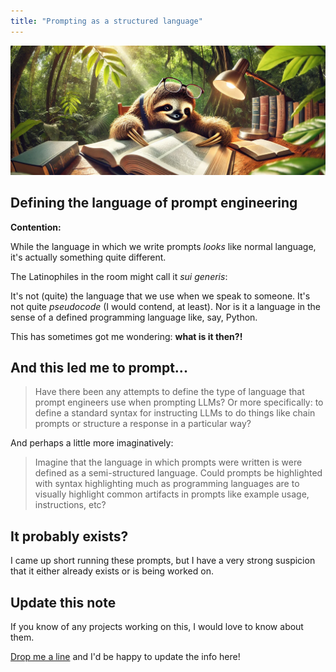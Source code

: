 ```yaml
---
title: "Prompting as a structured language"
---
```


![alt text](images/banner.webp)

## Defining the language of prompt engineering

**Contention:**

While the language in which we write prompts *looks* like normal language, it's actually something quite different.

The Latinophiles in the room might call it *sui generis*: 

It's not (quite) the language that we use when we speak to someone. It's not quite *pseudocode* (I would contend, at least). Nor is it a language in the sense of a defined programming language like, say, Python.

This has sometimes got me wondering: **what is it then?!**

## And this led me to prompt...

>Have there been any attempts to define the type of language that prompt engineers use when prompting LLMs? Or more specifically: to define a standard syntax for instructing LLMs to do things like chain prompts or structure a response in a particular way? 

And perhaps a little more imaginatively:

>Imagine that the language in which prompts were written is were defined as a semi-structured language. Could prompts be highlighted with syntax highlighting much as programming languages are to visually highlight common artifacts in prompts like example usage, instructions, etc?

## It probably exists?

I came up short running these prompts, but I have a very strong suspicion that it either already exists or is being worked on. 

## Update this note

If you know of any projects working on this, I would love to know about them.

[Drop me a line](mailto:public@danielrosehill.com) and I'd be happy to update the info here!